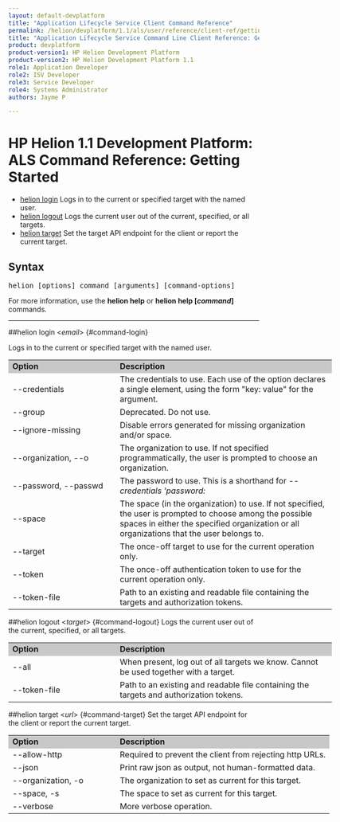 ```yaml
---
layout: default-devplatform
title: "Application Lifecycle Service Client Command Reference"
permalink: /helion/devplatform/1.1/als/user/reference/client-ref/gettingstarted/
title: "Application Lifecycle Service Command Line Client Reference: Getting Started"
product: devplatform
product-version1: HP Helion Development Platform
product-version2: HP Helion Development Platform 1.1
role1: Application Developer 
role2: ISV Developer
role3: Service Developer
role4: Systems Administrator
authors: Jayme P

---
```

<!--PUBLISHED-->

# HP Helion 1.1 Development Platform: ALS Command Reference: Getting Started

- [helion login](#command-login) Logs in to the current or specified target with the named user.
- [helion logout](#command-logout) Logs the current user out of the current, specified, or all targets.
- [helion target](#command-target) Set the target API endpoint for the client or report the current target.

## Syntax

<pre>helion [options] command [arguments] [command-options]</pre>

For more information, use the **helion help** or **helion help [*command*]** commands.

<hr>

##helion login <*email*> {#command-login}

Logs in to the current or specified target with the named user.

<table style="text-align: left; vertical-align: top; width:650px;">
<tr style="background-color: #C8C8C8;">
<td style="width: 200px;"><b>Option</b></td><td><b>Description</b></td>
</tr>
<tr>
<td>--credentials</td>
<td>The credentials to use. Each use of the option declares a single element, using the form "key: value" for the argument.</td>
</tr><tr>
<td>--group</td>
<td>Deprecated. Do not use.</td>
</tr><tr>
<td>--ignore-missing</td>
<td>Disable errors generated for missing organization and/or space.</td>
</tr>
<tr>
<td>--organization,  --o</td>
<td>The organization to use. If not specified programmatically, the user is prompted to choose an organization.</td>
</tr><tr>
<td>--password, --passwd</td>
<td>The password to use. This is a shorthand for <i>--credentials 'password:</i></td>
</tr><tr>
<td>--space</td>
<td>The space (in the organization) to use. If not specified, the user is prompted to choose among the possible spaces in either the specified organization or all organizations that the user belongs to.</td>
</tr><tr>
<td>--target</td>
<td>The once-off target to use for the current operation only.</td>
</tr><tr>
<td>--token</td>
<td>The once-off authentication token to use for the current operation only.</td>
</tr><tr>
<td>--token-file</td>
<td>Path to an existing and readable file containing the targets and authorization tokens.</td>
</tr>
</table>


##helion logout <*target*> {#command-logout}
Logs the current user out of the current, specified, or all targets.

<table style="text-align: left; vertical-align: top; width:650px;">
<tr style="background-color: #C8C8C8;">
<td style="width: 200px;"><b>Option</b></td><td><b>Description</b></td>
</tr>
<tr>
<td>--all</td>
<td>When present, log out of all targets we know. Cannot be used together with a target.</td>
</tr>
<td>--token-file</td>
<td>Path to an existing and readable file containing the targets and authorization tokens.</td>
</tr>
</table>

##helion target <*url*> {#command-target}
Set the target API endpoint for the client or report the current target.

<table style="text-align: left; vertical-align: top; width:650px;">
<tr style="background-color: #C8C8C8;">
<td style="width: 200px;"><b>Option</b></td><td><b>Description</b></td>
</tr>
<tr>
<td>--allow-http</td>
<td>Required to prevent the client from rejecting http URLs.</td>
</tr>
<tr>
<td>--json</td>
<td>Print raw json as output, not human-formatted data.</td>
</tr>
<tr>
<td>--organization, -o</td>
<td>The organization to set as current for this target.</td>
</tr><tr>
<td>--space, -s</td>
<td>The space to set as current for this target.</td>
</tr>
<tr><td>--verbose</td>
<td>More verbose operation.</td>
</tr>
</table>

